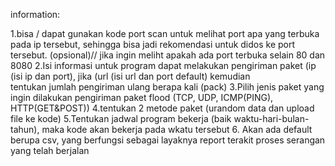 information:

1.bisa / dapat gunakan  kode port scan untuk melihat port apa yang terbuka pada ip tersebut, sehingga bisa jadi rekomendasi
  untuk didos ke port tersebut. (opsional)// jika ingin meliht apakah ada port terbuka selain 80 dan 8080
2.Isi informasi untuk program dapat melakukan  pengiriman paket (ip (isi ip dan port), jika (url (isi url dan port default) kemudian         
   tentukan jumlah pengiriman ulang berapa kali (pack)
3.Pilih jenis paket yang ingin dilakukan pengiriman paket flood (TCP, UDP, ICMP(PING), HTTP(GET&POST))
4.tentukan 2 metode paket (urandom data dan upload file ke kode)
5.Tentukan jadwal program bekerja (baik waktu-hari-bulan-tahun), maka kode akan bekerja pada wkatu tersebut
6. Akan ada default berupa csv, yang berfungsi sebagai layaknya report terakit proses serangan yang telah berjalan

